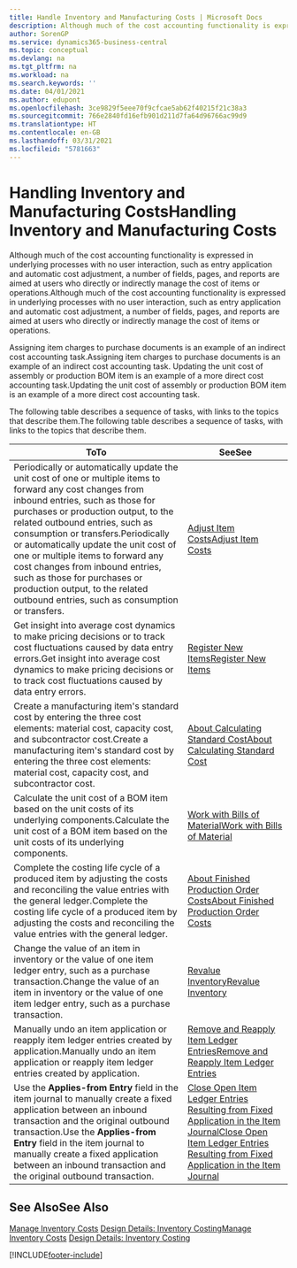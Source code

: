 ```yaml
---
title: Handle Inventory and Manufacturing Costs | Microsoft Docs
description: Although much of the cost accounting functionality is expressed in underlying processes with no user interaction, such as entry application and automatic cost adjustment, a number of fields, pages, and reports are aimed at users who directly or indirectly manage the cost of items or operations.
author: SorenGP
ms.service: dynamics365-business-central
ms.topic: conceptual
ms.devlang: na
ms.tgt_pltfrm: na
ms.workload: na
ms.search.keywords: ''
ms.date: 04/01/2021
ms.author: edupont
ms.openlocfilehash: 3ce9829f5eee70f9cfcae5ab62f40215f21c38a3
ms.sourcegitcommit: 766e2840fd16efb901d211d7fa64d96766ac99d9
ms.translationtype: HT
ms.contentlocale: en-GB
ms.lasthandoff: 03/31/2021
ms.locfileid: "5781663"
---
```

# <a name="handling-inventory-and-manufacturing-costs"></a><span data-ttu-id="45b77-103">Handling Inventory and Manufacturing Costs</span><span class="sxs-lookup"><span data-stu-id="45b77-103">Handling Inventory and Manufacturing Costs</span></span>
<span data-ttu-id="45b77-104">Although much of the cost accounting functionality is expressed in underlying processes with no user interaction, such as entry application and automatic cost adjustment, a number of fields, pages, and reports are aimed at users who directly or indirectly manage the cost of items or operations.</span><span class="sxs-lookup"><span data-stu-id="45b77-104">Although much of the cost accounting functionality is expressed in underlying processes with no user interaction, such as entry application and automatic cost adjustment, a number of fields, pages, and reports are aimed at users who directly or indirectly manage the cost of items or operations.</span></span>  

 <span data-ttu-id="45b77-105">Assigning item charges to purchase documents is an example of an indirect cost accounting task.</span><span class="sxs-lookup"><span data-stu-id="45b77-105">Assigning item charges to purchase documents is an example of an indirect cost accounting task.</span></span> <span data-ttu-id="45b77-106">Updating the unit cost of assembly or production BOM item is an example of a more direct cost accounting task.</span><span class="sxs-lookup"><span data-stu-id="45b77-106">Updating the unit cost of assembly or production BOM item is an example of a more direct cost accounting task.</span></span>  

 <span data-ttu-id="45b77-107">The following table describes a sequence of tasks, with links to the topics that describe them.</span><span class="sxs-lookup"><span data-stu-id="45b77-107">The following table describes a sequence of tasks, with links to the topics that describe them.</span></span>   

|<span data-ttu-id="45b77-108">**To**</span><span class="sxs-lookup"><span data-stu-id="45b77-108">**To**</span></span>|<span data-ttu-id="45b77-109">**See**</span><span class="sxs-lookup"><span data-stu-id="45b77-109">**See**</span></span>|  
|------------|-------------|  
|<span data-ttu-id="45b77-110">Periodically or automatically update the unit cost of one or multiple items to forward any cost changes from inbound entries, such as those for purchases or production output, to the related outbound entries, such as consumption or transfers.</span><span class="sxs-lookup"><span data-stu-id="45b77-110">Periodically or automatically update the unit cost of one or multiple items to forward any cost changes from inbound entries, such as those for purchases or production output, to the related outbound entries, such as consumption or transfers.</span></span>|[<span data-ttu-id="45b77-111">Adjust Item Costs</span><span class="sxs-lookup"><span data-stu-id="45b77-111">Adjust Item Costs</span></span>](inventory-how-adjust-item-costs.md)|  
|<span data-ttu-id="45b77-112">Get insight into average cost dynamics to make pricing decisions or to track cost fluctuations caused by data entry errors.</span><span class="sxs-lookup"><span data-stu-id="45b77-112">Get insight into average cost dynamics to make pricing decisions or to track cost fluctuations caused by data entry errors.</span></span>|[<span data-ttu-id="45b77-113">Register New Items</span><span class="sxs-lookup"><span data-stu-id="45b77-113">Register New Items</span></span>](inventory-how-register-new-items.md)|  
|<span data-ttu-id="45b77-114">Create a manufacturing item's standard cost by entering the three cost elements: material cost, capacity cost, and subcontractor cost.</span><span class="sxs-lookup"><span data-stu-id="45b77-114">Create a manufacturing item's standard cost by entering the three cost elements: material cost, capacity cost, and subcontractor cost.</span></span>|[<span data-ttu-id="45b77-115">About Calculating Standard Cost</span><span class="sxs-lookup"><span data-stu-id="45b77-115">About Calculating Standard Cost</span></span>](finance-about-calculating-standard-cost.md)|  
|<span data-ttu-id="45b77-116">Calculate the unit cost of a BOM item based on the unit costs of its underlying components.</span><span class="sxs-lookup"><span data-stu-id="45b77-116">Calculate the unit cost of a BOM item based on the unit costs of its underlying components.</span></span>|[<span data-ttu-id="45b77-117">Work with Bills of Material</span><span class="sxs-lookup"><span data-stu-id="45b77-117">Work with Bills of Material</span></span>](inventory-how-work-BOMs.md)|  
|<span data-ttu-id="45b77-118">Complete the costing life cycle of a produced item by adjusting the costs and reconciling the value entries with the general ledger.</span><span class="sxs-lookup"><span data-stu-id="45b77-118">Complete the costing life cycle of a produced item by adjusting the costs and reconciling the value entries with the general ledger.</span></span>|[<span data-ttu-id="45b77-119">About Finished Production Order Costs</span><span class="sxs-lookup"><span data-stu-id="45b77-119">About Finished Production Order Costs</span></span>](finance-about-finished-production-order-costs.md)|  
|<span data-ttu-id="45b77-120">Change the value of an item in inventory or the value of one item ledger entry, such as a purchase transaction.</span><span class="sxs-lookup"><span data-stu-id="45b77-120">Change the value of an item in inventory or the value of one item ledger entry, such as a purchase transaction.</span></span>|[<span data-ttu-id="45b77-121">Revalue Inventory</span><span class="sxs-lookup"><span data-stu-id="45b77-121">Revalue Inventory</span></span>](inventory-how-revalue-inventory.md)|
|<span data-ttu-id="45b77-122">Manually undo an item application or reapply item ledger entries created by application.</span><span class="sxs-lookup"><span data-stu-id="45b77-122">Manually undo an item application or reapply item ledger entries created by application.</span></span>|[<span data-ttu-id="45b77-123">Remove and Reapply Item Ledger Entries</span><span class="sxs-lookup"><span data-stu-id="45b77-123">Remove and Reapply Item Ledger Entries</span></span>](finance-how-to-remove-and-reapply-item-entries.md)|  
|<span data-ttu-id="45b77-124">Use the **Applies-from Entry** field in the item journal to manually create a fixed application between an inbound transaction and the original outbound transaction.</span><span class="sxs-lookup"><span data-stu-id="45b77-124">Use the **Applies-from Entry** field in the item journal to manually create a fixed application between an inbound transaction and the original outbound transaction.</span></span>|[<span data-ttu-id="45b77-125">Close Open Item Ledger Entries Resulting from Fixed Application in the Item Journal</span><span class="sxs-lookup"><span data-stu-id="45b77-125">Close Open Item Ledger Entries Resulting from Fixed Application in the Item Journal</span></span>](finance-how-to-close-open-item-ledger-entries-resulting-from-fixed-application-in-the-item-journal.md)|  

## <a name="see-also"></a><span data-ttu-id="45b77-126">See Also</span><span class="sxs-lookup"><span data-stu-id="45b77-126">See Also</span></span>  
<span data-ttu-id="45b77-127">[Manage Inventory Costs](finance-manage-inventory-costs.md)
[Design Details: Inventory Costing](design-details-inventory-costing.md)</span><span class="sxs-lookup"><span data-stu-id="45b77-127">[Manage Inventory Costs](finance-manage-inventory-costs.md)
[Design Details: Inventory Costing](design-details-inventory-costing.md)</span></span>


[!INCLUDE[footer-include](includes/footer-banner.md)]